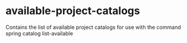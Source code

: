 # available-project-catalogs
Contains the list of available project catalogs for use with the command spring catalog list-available
